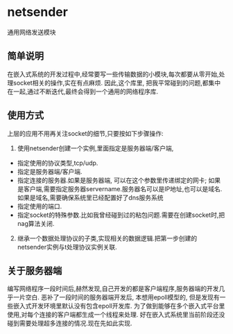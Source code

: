 # netsender
通用网络发送模块

## 简单说明
在嵌入式系统的开发过程中,经常要写一些传输数据的小模块,每次都要从零开始,处理socket相关的操作,实在有点麻烦.
因此,这个库里, 把我平常碰到的问题,都集中在一起,通过不断迭代,最终会得到一个通用的网络程序库.


## 使用方式
上层的应用不用再关注socket的细节,只要按如下步骤操作:
1. 使用netsender创建一个实例,里面指定是服务器端/客户端,
  - 指定使用的协议类型,tcp/udp.
  - 指定是服务器端/客户端.
  - 指定连接的服务器.如果是服务器端, 可以在这个参数里传递绑定的网卡; 如果是客户端,需要指定服务器servername.服务器名可以是IP地址,也可以是域名.如果是域名,需要确保系统里已经配置好了dns服务系统
  - 指定使用的端口.
  - 指定socket的特殊参数.比如我曾经碰到过的粘包问题.需要在创建socket时,把nag算法关闭.
2. 继承一个数据处理协议的子类,实现相关的数据逻辑.把第一步创建的netsender实例与t处理协议实例关联.


## 关于服务器端
编写网络程序一段时间后,赫然发现,自己开发的都是客户端程序,服务器端的开发几乎一片空白.
恶补了一段时间的服务器端开发后, 本想用epoll模型的, 但是发现有一些嵌入式开发环境里默认没有包含epoll开发库.
为了做到能够在多个嵌入式平台里使用,对每个连接的客户端都生成一个线程来处理.
好在嵌入式系统里当前阶段还没碰到需要处理超多连接的情况.现在先如此实现.

